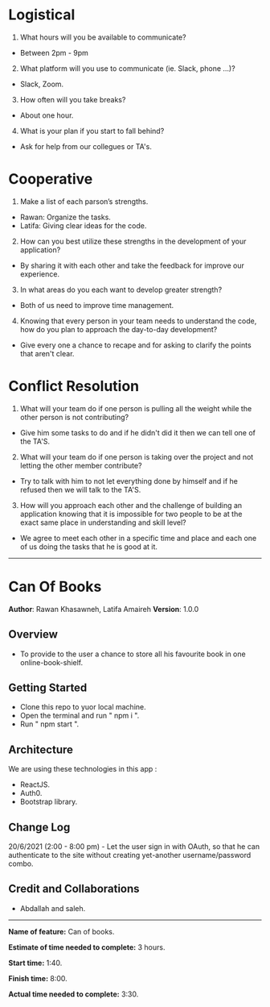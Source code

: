 # Logistical
1. What hours will you be available to communicate?
* Between 2pm - 9pm

2. What platform will you use to communicate (ie. Slack, phone …)?
* Slack, Zoom.

3. How often will you take breaks?
* About one hour.

4. What is your plan if you start to fall behind?
* Ask for help from our collegues or TA's.

# Cooperative
1. Make a list of each parson’s strengths.
* Rawan: Organize the tasks.
* Latifa: Giving clear ideas for the code.

2. How can you best utilize these strengths in the development of your application?
* By sharing it with each other and take the feedback for improve our experience. 

3. In what areas do you each want to develop greater strength?
* Both of us need to improve time management.

4. Knowing that every person in your team needs to understand the code, how do you plan to approach the day-to-day development?
* Give every one a chance to recape and for asking to clarify the points that aren't clear.

# Conflict Resolution
1. What will your team do if one person is pulling all the weight while the other person is not contributing?
* Give him some tasks to do and if he didn't did it then we can tell one of the TA'S. 

2. What will your team do if one person is taking over the project and not letting the other member contribute?
* Try to talk with him to not let everything done by himself and if he refused then we will talk to the TA'S. 

3. How will you approach each other and the challenge of building an application knowing that it is impossible for two people to be at the exact same place in understanding and skill level?
* We agree to meet each other in a specific time and place and each one of us doing the tasks that he is good at it.

---------------------------------------------------------------------------------------------------------------------------------------

# Can Of Books 

**Author**: Rawan Khasawneh, Latifa Amaireh
**Version**: 1.0.0 

## Overview
- To provide to the user a chance to store all his favourite book in one online-book-shielf.

## Getting Started
- Clone this repo to yuor local machine. 
- Open the terminal and run " npm i ". 
- Run " npm start ".

## Architecture
We are using these technologies in this app : 
- ReactJS.
- Auth0.
- Bootstrap library. 

## Change Log
20/6/2021 (2:00 - 8:00 pm) - Let the user sign in with OAuth, so that he can authenticate to the site without creating yet-another username/password combo. 

## Credit and Collaborations
- Abdallah and saleh.

----------------------------------------------------------------------------------------------------------------------------------------

**Name of feature:** Can of books.

**Estimate of time needed to complete:** 3 hours.

**Start time:** 1:40.

**Finish time:** 8:00.

**Actual time needed to complete:** 3:30.
